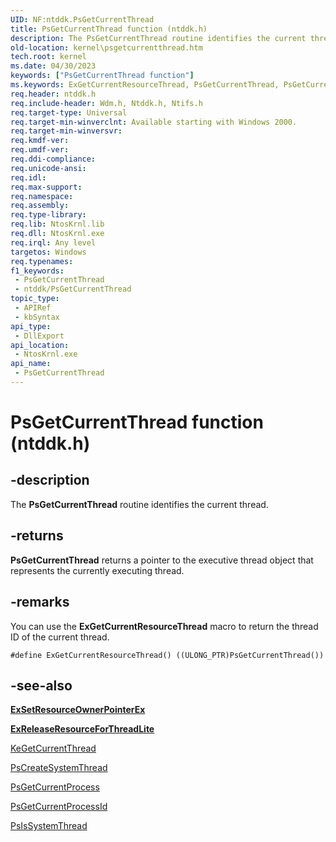 ```yaml
---
UID: NF:ntddk.PsGetCurrentThread
title: PsGetCurrentThread function (ntddk.h)
description: The PsGetCurrentThread routine identifies the current thread.
old-location: kernel\psgetcurrentthread.htm
tech.root: kernel
ms.date: 04/30/2023
keywords: ["PsGetCurrentThread function"]
ms.keywords: ExGetCurrentResourceThread, PsGetCurrentThread, PsGetCurrentThread routine [Kernel-Mode Driver Architecture], k108_75fb6f47-8a13-4f2c-9b94-a8b7125bbcb6.xml, kernel.psgetcurrentthread, wdm/PsGetCurrentThread
req.header: ntddk.h
req.include-header: Wdm.h, Ntddk.h, Ntifs.h
req.target-type: Universal
req.target-min-winverclnt: Available starting with Windows 2000.
req.target-min-winversvr: 
req.kmdf-ver: 
req.umdf-ver: 
req.ddi-compliance: 
req.unicode-ansi: 
req.idl: 
req.max-support: 
req.namespace: 
req.assembly: 
req.type-library: 
req.lib: NtosKrnl.lib
req.dll: NtosKrnl.exe
req.irql: Any level
targetos: Windows
req.typenames: 
f1_keywords:
 - PsGetCurrentThread
 - ntddk/PsGetCurrentThread
topic_type:
 - APIRef
 - kbSyntax
api_type:
 - DllExport
api_location:
 - NtosKrnl.exe
api_name:
 - PsGetCurrentThread
---
```


# PsGetCurrentThread function (ntddk.h)


## -description

The <b>PsGetCurrentThread</b> routine identifies the current thread.

## -returns

<b>PsGetCurrentThread</b> returns a pointer to the executive thread object that represents the currently executing thread.

## -remarks

You can use the **ExGetCurrentResourceThread** macro to return the thread ID of the current thread.

`#define ExGetCurrentResourceThread() ((ULONG_PTR)PsGetCurrentThread())`


## -see-also

[**ExSetResourceOwnerPointerEx**](../wdm/nf-wdm-exsetresourceownerpointerex.md)

[**ExReleaseResourceForThreadLite**](../wdm/nf-wdm-exreleaseresourceforthreadlite.md)

<a href="/windows-hardware/drivers/ddi/wdm/nf-wdm-kegetcurrentthread">KeGetCurrentThread</a>



<a href="/windows-hardware/drivers/ddi/wdm/nf-wdm-pscreatesystemthread">PsCreateSystemThread</a>



[PsGetCurrentProcess](/windows-hardware/drivers/kernel/mm-bad-pointer#psgetcurrentprocess)



<a href="/windows-hardware/drivers/ddi/ntddk/nf-ntddk-psgetcurrentprocessid">PsGetCurrentProcessId</a>



<a href="/windows-hardware/drivers/ddi/ntifs/nf-ntifs-psissystemthread">PsIsSystemThread</a>
